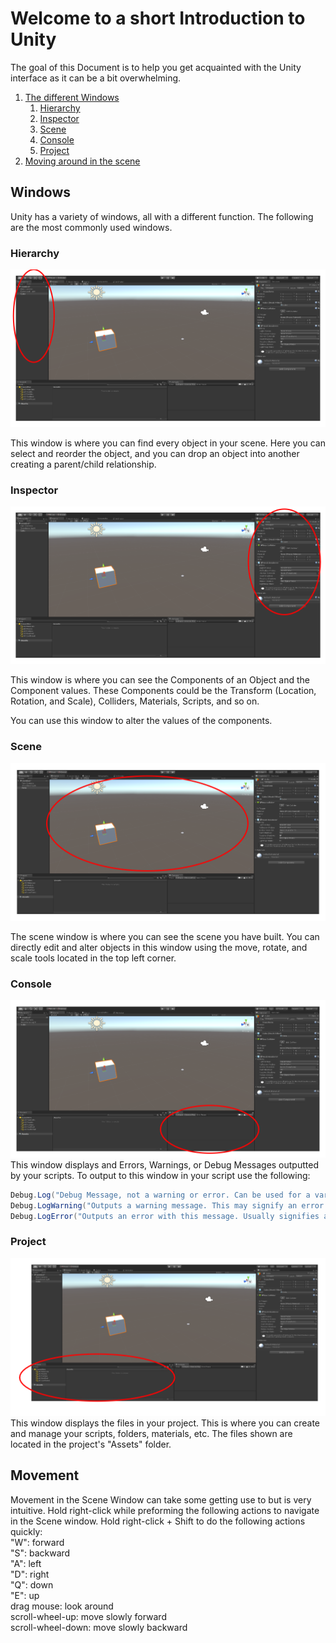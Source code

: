 # Welcome to a short Introduction to Unity
The goal of this Document is to help you get acquainted with the Unity interface as it can be a bit overwhelming.
1. [The different Windows](#windows)
    1. [Hierarchy](#hierarchy)
    2. [Inspector](#inspector)
    3. [Scene](#scene)
    4. [Console](#console)
    5. [Project](#project)
2. [Moving around in the scene](#movement)

## Windows
Unity has a variety of windows, all with a different function. The following are the most commonly used windows.
### Hierarchy
![alt text](Images/BasicIntro/HierarchyWindow.png "Hierarchy Window")

This window is where you can find every object in your scene. Here you can select and reorder the object, and you can drop an object into another creating a parent/child relationship.
### Inspector
![alt text](Images/BasicIntro/InspectorWindow.png "Inspector Window")

This window is where you can see the Components of an Object and the Component values. These Components could be the Transform (Location, Rotation, and Scale), Colliders, Materials, Scripts, and so on.

You can use this window to alter the values of the components.
### Scene
![alt text](Images/BasicIntro/SceneWindow.png "Scene Window")

The scene window is where you can see the scene you have built. You can directly edit and alter objects in this window using the move, rotate, and scale tools located in the top left corner.
### Console
![alt text](Images/BasicIntro/ConsoleWindow.png "Console Window")
This window displays and Errors, Warnings, or Debug Messages outputted by your scripts.
To output to this window in your script use the following:
```csharp
Debug.Log("Debug Message, not a warning or error. Can be used for a variety of purposes, like checking variable, ensuring you reach a point in your code, etc.");
Debug.LogWarning("Outputs a warning message. This may signify an error that is not game-breaking, but should be fixed");
Debug.LogError("Outputs an error with this message. Usually signifies a game-breaking bug.");
```

### Project
![alt text](Images/BasicIntro/ProjectWindow.png "Project Window")
This window displays the files in your project. This is where you can create and manage your scripts, folders, materials, etc.
The files shown are located in the project's "Assets" folder.

## Movement
Movement in the Scene Window can take some getting use to but is very intuitive.
Hold right-click while preforming the following actions to navigate in the Scene window. Hold right-click + Shift to do the following actions quickly:\
"W": forward\
"S": backward\
"A": left\
"D": right\
"Q": down\
"E": up\
drag mouse: look around\
scroll-wheel-up: move slowly forward\
scroll-wheel-down: move slowly backward
